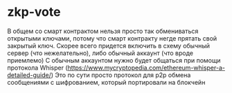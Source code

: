 # zkp-vote
В общем со смарт контрактом нельзя просто так обмениваться открытыми ключами, потому что смарт контракту негде прятать свой закрытый ключ.
Скорее всего придется включить в схему обычный сервер (что нежелательно), либо обычный аккаунт (что вроде приемлемо)
С обычным аккаунтом нужно будет общаться при помощи протокола Whisper (https://www.mycryptopedia.com/ethereum-whisper-a-detailed-guide/)
Это по сути просто протокол для p2p обмена сообщениями с шифрованием, который портировали на блокчейн

